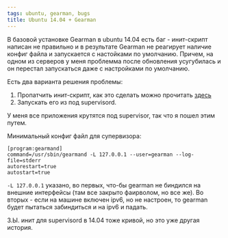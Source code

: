 ```yaml
---
tags: ubuntu, gearman, bugs
title: Ubuntu 14.04 + Gearman
---
```


В базовой установке Gearman в ubuntu 14.04 есть баг - инит-скрипт написан не правильно и в результате Gearman  не реагирует наличие конфиг файла и запускается с настойками по умолчанию. Причем, на одном из серверов у меня проблемма после обновления усугубилась и он перестал запускаться даже с настройками по умолчанию.

Есть два варианта решения проблемы:

1.	Пропатчить инит-скрипт, как это сделать можно прочитать [здесь](http://jeremykendall.net/2014/09/04/ubuntu-14-dot-04-gearman-config-bug/)
2.	Запускать его из под supervisord.

У меня все приложения крутятся под supervisor, так что я пошел этим путем. 

Минимальный конфиг файл для супервизора:

	[program:gearmand]
	command=/usr/sbin/gearmand -L 127.0.0.1 --user=gearman --log-file=stderr
	autorestart=true
	autostart=true

`-L 127.0.0.1` указано, во первых, что-бы gearman не биндился на внешние интерфейсы (там все закрыто фаирволом, но все же). Во вторых - если на машине включен ipv6, но не настроен, то gearman будет пытаться забиндиться и на ipv6 и падать.

З.Ы. инит для supervisord в 14.04 тоже кривой, но это уже другая история.
